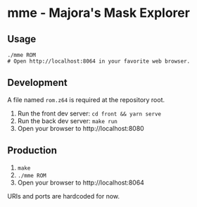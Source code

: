 # mme - Majora's Mask Explorer

## Usage
```
./mme ROM
# Open http://localhost:8064 in your favorite web browser.
```

## Development
A file named `rom.z64` is required at the repository root.

1. Run the front dev server: `cd front && yarn serve`
2. Run the back dev server: `make run`
3. Open your browser to http://localhost:8080

## Production
1. `make`
2. `./mme ROM`
3. Open your browser to http://localhost:8064

URIs and ports are hardcoded for now.
